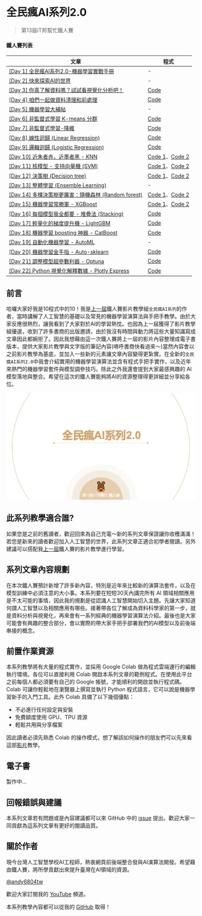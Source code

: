 # 全民瘋AI系列2.0
> 第13屆iT邦幫忙鐵人賽

#### 鐵人賽列表

| 文章 | 程式 |
| ------------- | ------------- |
| [[Day 1] 全民瘋AI系列2.0-機器學習實戰手冊](https://ithelp.ithome.com.tw/articles/10263409) | -  |
| [[Day 2] 快來探索AI的世界](https://ithelp.ithome.com.tw/articles/10263822) | -  |
| [[Day 3] 你真了解資料嗎？試試看視覺化分析吧！](https://ithelp.ithome.com.tw/articles/10264416) | [Code](https://colab.research.google.com/github/andy6804tw/2021-13th-ironman/blob/main/3.你真了解資料嗎？試試看視覺化分析吧！/3.你真了解資料嗎？試試看視覺化分析吧！.ipynb)  |
| [[Day 4] 咱們一起做資料清理和前處理](https://ithelp.ithome.com.tw/articles/10265253) | [Code](https://colab.research.google.com/github/andy6804tw/2021-13th-ironman/blob/main/4.咱們一起做資料清理和前處理/4.咱們一起做資料清理和前處理.ipynb)  |
| [[Day 5] 機器學習大補帖](https://ithelp.ithome.com.tw/articles/10265253) | - |
| [[Day 6] 非監督式學習 K-means 分群](https://ithelp.ithome.com.tw/articles/10266672) | [Code](https://colab.research.google.com/github/andy6804tw/2021-13th-ironman/blob/main/6.非監督式學習k-means分群/6.非監督式學習k-means分群.ipynb) |
| [[Day 7] 非監督式學習-降維](https://ithelp.ithome.com.tw/articles/10267685) | [Code](https://colab.research.google.com/github/andy6804tw/2021-13th-ironman/blob/main/7.非監督式學習-降維/7.非監督式學習-降維.ipynb) |
| [[Day 8] 線性迴歸 (Linear Regression)](https://ithelp.ithome.com.tw/articles/10268453) | [Code](https://colab.research.google.com/github/andy6804tw/2021-13th-ironman/blob/main/8.線性迴歸/8.線性迴歸.ipynb) |
| [[Day 9] 邏輯迴歸 (Logistic Regression)](https://ithelp.ithome.com.tw/articles/10269006) | [Code](https://colab.research.google.com/github/andy6804tw/2021-13th-ironman/blob/main/9.邏輯迴歸/9.邏輯迴歸.ipynb) |
| [[Day 10] 近朱者赤，近墨者黑 - KNN](https://ithelp.ithome.com.tw/articles/10269826) | [Code 1](https://colab.research.google.com/github/andy6804tw/2021-13th-ironman/blob/main/10.KNN/10.1.KNN(Classification-iris).ipynb)、[Code 2](https://colab.research.google.com/github/andy6804tw/2021-13th-ironman/blob/main/10.KNN/10.2.KNN(Regression).ipynb) |
| [[Day 11] 核模型 - 支持向量機 (SVM)](https://ithelp.ithome.com.tw/articles/10270447) | [Code 1](https://colab.research.google.com/github/andy6804tw/2021-13th-ironman/blob/main/11.SVM/11.1.SVM(Classification-iris).ipynb)、[Code 2](https://colab.research.google.com/github/andy6804tw/2021-13th-ironman/blob/main/11.SVM/11.2.SVR(Regression).ipynb) |
| [[Day 12] 決策樹 (Decision tree)](https://ithelp.ithome.com.tw/articles/10271143) | [Code 1](https://colab.research.google.com/github/andy6804tw/2021-13th-ironman/blob/main/12.決策樹/12.1.決策樹(Classification-iris).ipynb)、[Code 2](https://colab.research.google.com/github/andy6804tw/2021-13th-ironman/blob/main/12.決策樹/12.2.決策樹(Regression).ipynb) |
| [[Day 13] 整體學習 (Ensemble Learning)](https://ithelp.ithome.com.tw/articles/10271882) | - |
| [[Day 14] 多棵決策樹更厲害：隨機森林 (Random forest)](https://ithelp.ithome.com.tw/articles/10272586) | [Code 1](https://colab.research.google.com/github/andy6804tw/2021-13th-ironman/blob/main/14.隨機森林/14.1.隨機森林(Classification-iris).ipynb)、[Code 2](https://colab.research.google.com/github/andy6804tw/2021-13th-ironman/blob/main/14.隨機森林/14.2.隨機森林(Regression).ipynb) |
| [[Day 15] 機器學習常勝軍 - XGBoost](https://ithelp.ithome.com.tw/articles/10273094) | [Code 1](https://colab.research.google.com/github/andy6804tw/2021-13th-ironman/blob/main/15.XGBoost/15.1.XGBoost(Classification-iris).ipynb)、[Code 2](https://colab.research.google.com/github/andy6804tw/2021-13th-ironman/blob/main/15.XGBoost/15.2.XGBoost(Regression).ipynb) |
| [[Day 16] 每個模型我全都要 - 堆疊法 (Stacking)](https://ithelp.ithome.com.tw/articles/10274009) | [Code](https://colab.research.google.com/github/andy6804tw/2021-13th-ironman/blob/main/16.Stacking/16.house-price-prediction-stacking.ipynb) |
| [[Day 17] 輕量化的梯度提升機 - LightGBM](https://ithelp.ithome.com.tw/articles/10274577) | [Code](https://colab.research.google.com/github/andy6804tw/2021-13th-ironman/blob/main/17.LightGBM/17.creditcard-fraud-detection-lightgbm.ipynb) |
| [[Day 18] 機器學習 boosting 神器 - CatBoost](https://ithelp.ithome.com.tw/articles/10275263) | [Code](https://colab.research.google.com/github/andy6804tw/2021-13th-ironman/blob/main/18.CatBoost/18.CatBoost(house_prices).ipynb) |
| [[Day 19] 自動化機器學習 - AutoML](https://ithelp.ithome.com.tw/articles/10275842) | - |
| [[Day 20] 機器學習金手指 - Auto-sklearn](https://ithelp.ithome.com.tw/articles/10276333) | [Code](https://colab.research.google.com/github/andy6804tw/2021-13th-ironman/blob/main/20.Auto-Sklearn/20.Auto-sklearn(iris-classification).ipynb) |
| [[Day 21] 調整模型超參數利器 - Optuna](https://ithelp.ithome.com.tw/articles/10276835) | [Code](https://colab.research.google.com/github/andy6804tw/2021-13th-ironman/blob/main/21.Optuna/21.optuna-tutorial.ipynb) |
| [[Day 22] Python 視覺化解釋數據 - Plotly Express](https://ithelp.ithome.com.tw/articles/10277258) | [Code](https://colab.research.google.com/github/andy6804tw/2021-13th-ironman/blob/main/22.Plotly-Express/22.Plotly-Express.ipynb) |

## 前言
哈囉大家好我是10程式中的10！我是[上一屆](https://ithelp.ithome.com.tw/users/20107247/ironman/3719)鐵人賽影片教學組`全民瘋AI系列`的作者，當時講解了人工智慧的基礎以及常見的機器學習演算法與手把手教學。由於大家反應很熱烈，讓我看到了大家對於AI的學習熱忱。也因為上一屆獲得了影片教學組優選，收到了許多書商的出版邀請，由於我沒有時間與動力將這些大量知識寫成文章因此都婉拒了。因此我想藉由這一次鐵人賽將上一屆的影片內容整理成電子書版本，提供大家影片教學與文字版的筆記內容(唷呼書商快看過來～)當然內容會以之前影片教學為基底，並加入一些新的元素讓文章內容變得更紮實。在全新的`全民瘋AI系列2.0`中我會介紹實用的機器學習演算法並含有程式手把手實作，以及近年來熱門的機器學習套件與模型調參技巧。除此之外我還會提到大家最感興趣的 AI 模型落地與整合。希望在這次的鐵人賽能夠將AI的資源整理得更詳細並分享給各位。


![](./1.全民瘋AI系列2.0目標介紹/image/img1-1.jpg)

## 此系列教學適合誰?
如果您是之前的舊讀者，歡迎回來為自己充電～新的系列文章保證讓你收穫滿滿！若您是新來的讀者歡迎加入人工智慧的世界，此系列文章正適合初學者閱讀。另外建議可以搭配我[上一屆](https://ithelp.ithome.com.tw/users/20107247/ironman/3719)鐵人賽的影片教學進行學習。

## 系列文章內容規劃
在本次鐵人賽預計新增了許多新內容，特別是近年來比較新的演算法套件，以及在模型訓練中必須注意的大小事。本系列要在短短30天內講完所有 AI 領域相關應用是不太可能的事情，因此我的規劃是從認識人工智慧開始切入主題。先讓大家知道何謂人工智慧以及相關應用有哪些。接著帶各位了解成為資料科學家的第一步，就是資料分析與視覺化，再來會有一系列經典的機器學習演算法介紹。最後也是大家可能會有興趣的整合部分，會以實際的帶大家手把手部署我們的AI模型以及前後端串接的概念。


## 前置作業資源
本系列教學將有大量的程式實作，並採用 Google Colab 做為程式雲端運行的編輯執行環境。各位可以直接利用 Colab 開啟本系列文章的範例程式。在使用此平台之前每個人都必須要有自己的 Google 帳號，才能順利的開啟並執行程式碼。Colab 可讓你輕鬆地在瀏覽器上撰寫並執行 Python 程式語言，它可以說是機器學習新手的入門工具。此外 Colab 具備了以下幾個優點：

- 不必進行任何設定與安裝
- 免費額度使用 GPU、TPU 資源
- 輕鬆共用與分享檔案

因此讀者必須先熟悉 Colab 的操作模式，想了解該如何操作的朋友們可以先來看這部[影片](https://youtu.be/C9mvGMtrPXo?t=266)教學。

## 電子書
製作中...

## 回報錯誤與建議
本系列文章若有問題或是內容建議都可以來 GitHub 中的 [issue](https://github.com/andy6804tw/2021-13th-ironman/issues) 提出。歡迎大家一同貢獻為這系列文章有更好的閱讀品質。

## 關於作者
現今台灣人工智慧學校AI工程師，熱衷網頁前後端整合發與AI演算法開發。希望藉由鐵人賽，將所學貢獻出來提升臺灣在AI領域的資源。

[@andy6804tw](https://github.com/andy6804tw)

歡迎大家訂閱我的 [YouTube](https://www.youtube.com/channel/UCSNPCGvMYEV-yIXAVt3FA5A) 頻道。

本系列教學內容都可以從我的 [GitHub](https://github.com/andy6804tw/2021-13th-ironman) 取得！